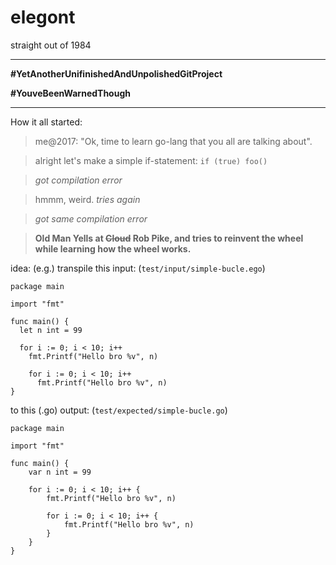 # elegont 

straight out of 1984 

----

**\#YetAnotherUnifinishedAndUnpolishedGitProject** 

**\#YouveBeenWarnedThough** 

---

How it all started:
> me@2017: "Ok, time to learn go-lang that you all are talking about". 

> alright let's make a simple if-statement: `if (true) foo()` 

> *got compilation error*

> hmmm, weird. *tries again*

> *got same compilation error*

> **Old Man Yells at ~~Cloud~~ Rob Pike, and tries to reinvent the wheel while learning how the wheel works.**


idea: (e.g.)
transpile this input: (`test/input/simple-bucle.ego`)
```
package main

import "fmt"

func main() {
  let n int = 99
  
  for i := 0; i < 10; i++
    fmt.Printf("Hello bro %v", n)
    
    for i := 0; i < 10; i++
      fmt.Printf("Hello bro %v", n)
}
```

to this (.go) output: (`test/expected/simple-bucle.go`)
```
package main

import "fmt"

func main() {
	var n int = 99

	for i := 0; i < 10; i++ {
		fmt.Printf("Hello bro %v", n)

		for i := 0; i < 10; i++ {
			fmt.Printf("Hello bro %v", n)
		}
	}
}
```
